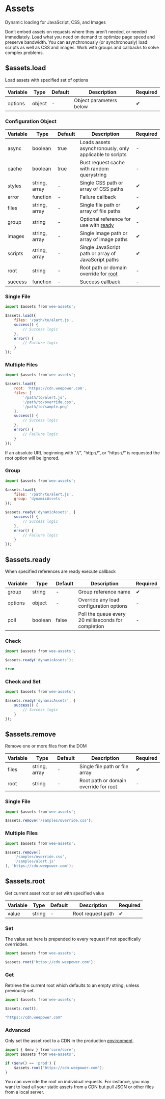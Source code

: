 # Assets

Dynamic loading for JavaScript, CSS, and Images

Don’t embed assets on requests where they aren’t needed, or needed immediately. Load what you need on demand to optimize page speed and preserve bandwidth. You can asynchronously (or synchronously) load scripts as well as CSS and images. Work with groups and callbacks to solve complex problems.

## $assets.load ##

Load assets with specified set of options

| Variable | Type   | Default | Description             | Required |
|----------|--------|---------|-------------------------|----------|
| options  | object | -       | Object parameters below | ✔        |

### Configuration Object

| Variable | Type          | Default | Description                                             | Required |
|----------|---------------|---------|---------------------------------------------------------|----------|
| async    | boolean       | true    | Loads assets asynchronously, only applicable to scripts | -        |
| cache    | boolean       | true    | Bust request cache with random querystring              | -        |
| styles   | string, array | -       | Single CSS path or array of CSS paths                   | ✔        |
| error    | function      | -       | Failure callback                                        | -        |
| files    | string, array | -       | Single file path or array of file paths                 | ✔        |
| group    | string        | -       | Optional reference for use with [ready](#ready)         | -        |
| images   | string, array | -       | Single image path or array of image paths               | ✔        |
| scripts  | string, array | -       | Single JavaScript path or array of JavaScript paths     | ✔        |
| root     | string        | -       | Root path or domain override for [root](#root)          | -        |
| success  | function      | -       | Success callback                                        | -        |

### Single File

```js
import $assets from'wee-assets';

$assets.load({
    files: '/path/to/alert.js',
    success() {
        // Success logic
    },
    error() {
        // Failure logic
    }
});
```

### Multiple Files

```js
import $assets from'wee-assets';

$assets.load({
    root: 'https://cdn.weepower.com',
    files: [
        '/path/to/alert.js',
        '/path/to/override.css',
        '/path/to/sample.png'
    ],
    success() {
        // Success logic
    },
    error() {
        // Failure logic
    }
});
```

If an absolute URL beginning with "//", "http://", or “https://” is requested the root option will be ignored.

### Group
```js
import $assets from'wee-assets';

$assets.load({
    files: '/path/to/alert.js',
    group: 'dynamicAssets'
});

$assets.ready('dynamicAssets', {
    success() {
        // Success logic
    },
    error() {
        // Failure logic
    }
});
```

## $assets.ready
When specified references are ready execute callback

| Variable | Type    | Default | Description                                         | Required |
|----------|---------|---------|-----------------------------------------------------|----------|
| group    | string  | -       | Group reference name                                | ✔        |
| options  | object  | -       | Override any load configuration options             | -        |
| poll     | boolean | false   | Poll the queue every 20 milliseconds for completion | -        |

### Check

```js
import $assets from'wee-assets';

$assets.ready('dynamicAssets');
```

```js
true
```

### Check and Set

```js
import $assets from'wee-assets';

$assets.ready('dynamicAssets', {
    success() {
        // Success logic
    }
});
```

## $assets.remove

Remove one or more files from the DOM

| Variable | Type          | Default | Description                                    | Required |
|----------|---------------|---------|------------------------------------------------|----------|
| files    | string, array | -       | Single file path or file array                 | ✔        |
| root     | string        | -       | Root path or domain override for [root](#root) | -        |

### Single File

```js
import $assets from'wee-assets';

$assets.remove('/samples/override.css');
```

### Multiple Files

```js
import $assets from'wee-assets';

$assets.remove([
    '/samples/override.css',
    '/samples/alert.js'
], 'https://cdn.weepower.com');
```

## $assets.root
Get current asset root or set with specified value

| Variable | Type   | Default | Description       | Required |
|----------|--------|---------|-------------------|----------|
| value    | string | -       | Root request path | ✔        |

### Set

The value set here is prepended to every request if not specifically overridden.

```js
import $assets from'wee-assets';

$assets.root('https://cdn.weepower.com');
```

### Get

Retrieve the current root which defaults to an empty string, unless previously set.

```js
import $assets from'wee-assets';

$assets.root();
```

```js
"https://cdn.weepower.com"
```

### Advanced

Only set the asset root to a CDN in the production [environment](/script/core#env).

```js
import { $env } from'core/core';
import $assets from'wee-assets';

if ($env() == 'prod') {
    $assets.root('https://cdn.weepower.com');
}
```

You can override the root on individual requests. For instance, you may want to load all your static assets from a CDN but pull JSON or other files from a local server.
